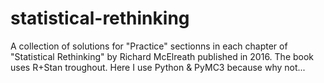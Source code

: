 # statistical-rethinking

A collection of solutions for "Practice" sectionns in each chapter of "Statistical Rethinking" by Richard McElreath published in 2016.
The book uses R+Stan troughout. Here I use Python &amp; PyMC3 because why not... 
